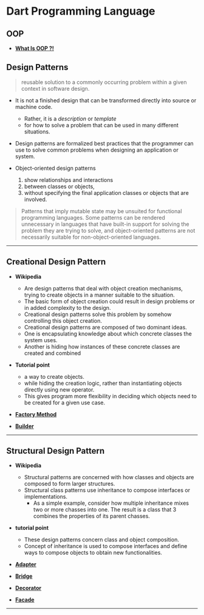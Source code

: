 # Dart Programming Language 

## OOP 
- <strong><a href="1_oop/" target="_blank">What Is OOP ?!</a></strong>

## **Design Patterns** 
> reusable solution to a commonly occurring problem within a given context in software design.

- It is not a finished design that can be transformed directly into source or machine code.
    -  Rather, it is a *description* or *template*
    - for how to solve a problem that can be used in many different situations.

- Design patterns are formalized best practices that the programmer can use to solve common problems when designing an application or system.

- Object-oriented design patterns 
    1. show relationships and interactions
    1. between classes or objects,
    1. without specifying the final application classes or objects that are involved.

 >   Patterns that imply mutable state may be unsuited for functional programming languages.
     Some patterns can be rendered unnecessary in languages that have built-in support for solving the problem they are trying to solve, and object-oriented patterns are not necessarily suitable for non-object-oriented languages.

---
## **Creational Design Pattern**

- **Wikipedia**
 
   - Are design patterns that deal with object creation mechanisms, trying to create objects in a manner suitable to the situation.   
    - The basic form of object creation could result in design problems or in added complexity to the design.
    - Creational design patterns solve this problem by somehow controlling this object creation.
    - Creational design patterns are composed of two dominant ideas.
    - One is encapsulating knowledge about which concrete classes the system uses.
    - Another is hiding how instances of these  concrete classes are created and combined

-  **Tutorial point**

     - a way to create objects.
     - while hiding the creation logic, rather than instantiating objects directly using new operator.         
     - This gives program more flexibility in deciding which objects need to be created for a given use case.


- <strong><a href="creational_design_pattern/factory_method" target="_blank">Factory Method</a></strong>
- <strong><a href="creational_design_pattern/builder" target="_blank">Builder </a></strong>

---
## **Structural Design Pattern**

- **Wikipedia**
    - Structural patterns are concerned with how classes and objects are composed to form larger structures.
    - Structural class patterns use inheritance to compose
    interfaces or implementations.
        - As a simple example, consider how multiple
        inheritance mixes two or more chasses into one. The result is a class that 3 combines the properties of its parent chasses.
    <!-- - This pattern is particularly useful for making iridependently developed class libraries work together. 
        - Another example is the class form of the Adapter pattern. In general, an adapter makes |one interface (the adaptee's) conform to another, thereby providing a uniform abstraction of different interfaces.A class adapter accomplishes this by 1 inheriting privately from an adaptee class. The adapter then expresses its | interface in terms of the adaptee’s. | -->

- **tutorial point**
    - These design patterns concern class and object composition.
    - Concept of inheritance is used to compose interfaces and define ways to compose objects to obtain new functionalities.


- <strong><a href="structural_design_pattern/Adapter/" target="_blank">Adapter</a></strong>

- <strong><a href="structural_design_pattern/bridge/" target="_blank">Bridge</a></strong>

- <strong><a href="structural_design_pattern/decorator/" target="_blank">Decorator</a></strong>

- <strong><a href="structural_design_pattern/facade/" target="_blank">Facade</a></strong>
    
--- 